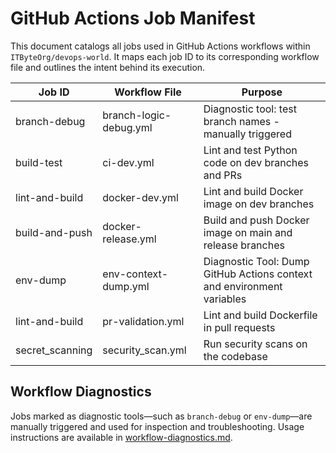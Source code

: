 # GitHub Actions Job Manifest

This document catalogs all jobs used in GitHub Actions workflows within `ITByteOrg/devops-world`. It maps each job ID to its corresponding workflow file and outlines the intent behind its execution.

<!-- badges-start -->
| Job ID         | Workflow File          | Purpose |
|----------------|------------------------|---------|
| branch-debug | branch-logic-debug.yml | Diagnostic tool: test branch names - manually triggered |
| build-test | ci-dev.yml | Lint and test Python code on dev branches and PRs |
| lint-and-build | docker-dev.yml | Lint and build Docker image on dev branches |
| build-and-push | docker-release.yml | Build and push Docker image on main and release branches |
| env-dump | env-context-dump.yml | Diagnostic Tool: Dump GitHub Actions context and environment variables |
| lint-and-build | pr-validation.yml | Lint and build Dockerfile in pull requests |
| secret_scanning | security_scan.yml | Run security scans on the codebase |
<!-- badges-end -->

## Workflow Diagnostics

Jobs marked as diagnostic tools—such as `branch-debug` or `env-dump`—are manually triggered and used for inspection and troubleshooting. Usage instructions are available in [workflow-diagnostics.md](workflow-diagnostics.md).
